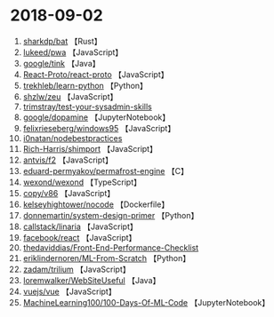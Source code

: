 # 2018-09-02

1. [sharkdp/bat](https://github.com/sharkdp/bat) 【Rust】
2. [lukeed/pwa](https://github.com/lukeed/pwa) 【JavaScript】
3. [google/tink](https://github.com/google/tink) 【Java】
4. [React-Proto/react-proto](https://github.com/React-Proto/react-proto) 【JavaScript】
5. [trekhleb/learn-python](https://github.com/trekhleb/learn-python) 【Python】
6. [shzlw/zeu](https://github.com/shzlw/zeu) 【JavaScript】
7. [trimstray/test-your-sysadmin-skills](https://github.com/trimstray/test-your-sysadmin-skills) 
8. [google/dopamine](https://github.com/google/dopamine) 【JupyterNotebook】
9. [felixrieseberg/windows95](https://github.com/felixrieseberg/windows95) 【JavaScript】
10. [i0natan/nodebestpractices](https://github.com/i0natan/nodebestpractices) 
11. [Rich-Harris/shimport](https://github.com/Rich-Harris/shimport) 【JavaScript】
12. [antvis/f2](https://github.com/antvis/f2) 【JavaScript】
13. [eduard-permyakov/permafrost-engine](https://github.com/eduard-permyakov/permafrost-engine) 【C】
14. [wexond/wexond](https://github.com/wexond/wexond) 【TypeScript】
15. [copy/v86](https://github.com/copy/v86) 【JavaScript】
16. [kelseyhightower/nocode](https://github.com/kelseyhightower/nocode) 【Dockerfile】
17. [donnemartin/system-design-primer](https://github.com/donnemartin/system-design-primer) 【Python】
18. [callstack/linaria](https://github.com/callstack/linaria) 【JavaScript】
19. [facebook/react](https://github.com/facebook/react) 【JavaScript】
20. [thedaviddias/Front-End-Performance-Checklist](https://github.com/thedaviddias/Front-End-Performance-Checklist) 
21. [eriklindernoren/ML-From-Scratch](https://github.com/eriklindernoren/ML-From-Scratch) 【Python】
22. [zadam/trilium](https://github.com/zadam/trilium) 【JavaScript】
23. [loremwalker/WebSiteUseful](https://github.com/loremwalker/WebSiteUseful) 【Java】
24. [vuejs/vue](https://github.com/vuejs/vue) 【JavaScript】
25. [MachineLearning100/100-Days-Of-ML-Code](https://github.com/MachineLearning100/100-Days-Of-ML-Code) 【JupyterNotebook】
